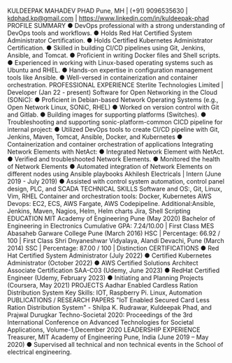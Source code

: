 KULDEEPAK MAHADEV PHAD
Pune, MH | (+91) 9096535630 | kdphad.kp@gmail.com | https://www.linkedin.com/in/kuldeepak-phad
PROFILE SUMMARY
● DevOps professional with a strong understanding of DevOps tools and workflows.
● Holds Red Hat Certified System Administrator Certification.
● Holds Certified Kubernetes Administrator Certification.
● Skilled in building CI/CD pipelines using Git, Jenkins, Ansible, and Tomcat.
● Proficient in writing Docker files and Shell scripts.
● Experienced in working with Linux-based operating systems such as Ubuntu and RHEL.
● Hands-on expertise in configuration management tools like Ansible.
● Well-versed in containerization and container orchestration.
PROFESSIONAL EXPERIENCE
Sterlite Technologies Limited | Developer (Jan 22 - present)
Software for Open Networking in the Cloud (SONiC):
● Proficient in Debian-based Network Operating Systems (e.g., Open Network Linux, SONiC, RHEL)
● Worked on version control with Git and Gitlab.
● Building images for supporting platforms (Switches).
● Troubleshooting and supporting sonic-platform-common
CICD pipeline for internal project:
● Utilized DevOps tools to create CI/CD pipeline with Git, Jenkins, Maven, Tomcat, Ansible, Docker, and Kubernetes
● Containerization and container orchestration of applications
Integrating Network Elements with NetAct:
● Integrated Network Element with NetAct.
● Verified and troubleshooted Network Elements.
● Monitored the health of Network Elements
● Automated integration of Network Elements on different nodes using Ansible playbooks
Akhilesh Electricals | Intern (June 2019 - July 2019)
● Assisted with control system automation, control panel design, PLC, and SCADA
TECHNICAL SKILLS
Software and OS:, Git, Linux, Vim, RHEL
Container and orchestration tools: Docker, Kubernetes
AWS Devops: EC2, ECS, AWS Fargate, AWS Codepipeline.
Additional:Ansible, Jenkins, Maven, Nagios, Helm, Helm charts Jira, Shell Scripting
EDUCATION
MIT Academy of Engineering Pune (May 2020)
Bachelor of Engineering in Electronics
Cumulative GPA: 7.24/10.00 | First Class
MES Abasaheb Garware College Pune (March 2016)
HSC | Percentage: 66.92 / 100 | First Class
Shri Dnyaneshwar Vidyalaya, Alandi Devachi, Pune (March 2014)
SSC | Percentage: 87.00 / 100 | Distinction
CERTIFICATIONS
● Red Hat Certified System Administrator (July 2022)
● Certified Kubernetes Administrator (October 2022)
● AWS Certified Solutions Architect Associate Certification SAA-C03 (Udemy, June 2023)
● RedHat Certified Engineer (Udemy, February 2023)
● Initiating and Planning Projects (Coursera, May 2021)
PROJECTS
Aadhar Enabled Cardless Ration Distribution System
Key Skills: IOT, Raspberry Pi. Linux, Automation
PUBLICATIONS / RESEARCH PAPERS
"IoT Enabled Secured Card Less Ration Distribution System" - Shilpa K. Rudrawar, Kuldeepak Phad, and Prajwal Durugkar
Techno-Societal 2020: Proceedings of the 3rd International Conference on Advanced Technologies for Societal Applications,
Volume-1,December 2020
LEADERSHIP EXPERIENCE
Treasurer, MIT Academy of Engineering Pune, India (June 2019 – May 2020)
● Supervised all technical and non technical events in the School of electrical engineering.
